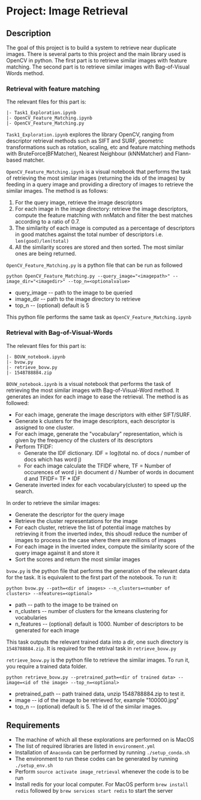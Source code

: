 # Project: Image Retrieval

## Description
The goal of this project is to build a system to retrieve near duplicate images.
There is several parts to this project and the main library used is OpenCV in python.
The first part is to retrieve similar images with feature matching.
The second part is to retrieve similar images with Bag-of-Visual Words method.


### Retrieval with feature matching
The relevant files for this part is:
```
|- Task1_Exploration.ipynb
|- OpenCV_Feature_Matching.ipynb
|- OpenCV_Feature_Matching.py
```
`Task1_Exploration.ipynb` explores the library OpenCV, ranging from descriptor retrieval
methods such as SIFT and SURF, geometric transformations such as rotation, scaling, etc and
feature matching methods with BruteForce(BFMatcher), Nearest Neighbour (kNNMatcher) and
Flann-based matcher.

`OpenCV_Feature_Matching.ipynb` is a visual notebook that performs the task of retrieving
the most similar images (returning the ids of the images) by feeding in a query image and
providing a directory of images to retrieve the similar images.
The method is as follows:
1. For the query image, retrieve the image descriptors
2. For each image in the image directory: retrieve the image descriptors, compute the feature matching with nnMatch and filter the best matches according to a ratio of 0.7. 
3. The similarity of each image is computed as a percentage of descriptors in good matches against the total number of descriptors i.e. `len(good)/len(total) `
4. All the similarity scores are stored and then sorted. The most similar ones are being returned.

`OpenCV_Feature_Matching.py` is a python file that can be run as followed
```
python OpenCV_Feature_Matching.py --query_image="<imagepath>" --image_dir="<imagedir>" --top_n=<optionalvalue>
```
- query_image -- path to the image to be queried
- image_dir -- path to the image directory to retrieve
- top_n -- (optional) default is 5

This python file performs the same task as `OpenCV_Feature_Matching.ipynb`

### Retrieval with Bag-of-Visual-Words
The relevant files for this part is:
```
|- BOVW_notebook.ipynb
|- bvow.py
|- retrieve_bovw.py
|- 1548788884.zip
```

`BOVW_notebook.ipynb` is a visual notebook that performs the task of retrieving the most similar
images with Bag-of-Visual-Word method. It generates an index for each image to ease the retrieval.
The method is as followed:
- For each image, generate the image descriptors with either SIFT/SURF.
- Generate k clusters for the image descriptors, each descriptor is assigned to one cluster.
- For each image, generate the "vocabulary" representation, which is given by the frequency of the clusters of its descriptors
- Perform TFIDF:
  - Generate the IDF dictionary. IDF = log(total no. of docs / number of docs which has word j)
  - For each image calculate the TFIDF where, TF = Number of occurences of word j in document d / Number of words in document d and TFIDF= TF * IDF
- Generate inverted index for each vocabulary(cluster) to speed up the search.

In order to retrieve the similar images:
- Generate the descriptor for the query image
- Retrieve the cluster representations for the image
- For each cluster, retrieve the list of potential image matches by retrieving it from the inverted index, this shoudl reduce the number of images to process in the case where there are millions of images
- For each image in the inverted index, compute the similarity score of the query image against it and store it
- Sort the scores and return the most similar images

`bvow.py` is the python file that performs the generation of the relevant data for the task. It is equivalent to the first part of the notebook.  To run it:
```
python bvow.py --path=<dir of images> --n_clusters=<number of clusters> --nfeatures=<optional>
```
- path -- path to the image to be trained on
- n_clusters -- number of clusters for the kmeans clustering for vocabularies
- n_features -- (optional) default is 1000. Number of descriptors to be generated for each image

This task outputs the relevant trained data into a dir, one such directory is `1548788884.zip`.
It is required for the retrival task in `retrieve_bovw.py`

`retrieve_bovw.py` is the python file to retrieve the similar images.
To run it, you require a trained data folder.
```
python retrieve_bovw.py --pretrained_path=<dir of trained data> --image=<id of the image> --top_n=<optional>
```
- pretrained_path -- path trained data, unzip 1548788884.zip to test it.
- image -- id of the image to be retrieved for, example "100000.jpg"
- top_n -- (optional) default is 5. The id of the similar images.


## Requirements
- The machine of which all these explorations are performed on is MacOS
- The list of required libraries are listed in `environment.yml`
- Installation of ``Anaconda`` can be performed by running `./setup_conda.sh`
- The environment to run these codes can be generated by running `./setup_env.sh`
- Perform `source activate image_retrieval` whenever the code is to be run
- Install redis for your local computer. For MacOS perform `brew install redis` followed by `brew services start redis` to start the server
